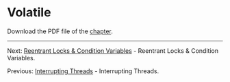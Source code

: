 # Volatile

Download the PDF file of the [chapter](chapter_19.pdf).

<hr>

Next: [Reentrant Locks & Condition Variables](chapter_20.md "Reentrant Locks & Condition Variables") - 
Reentrant Locks & Condition Variables.

Previous: [Interrupting Threads](chapter_18.md "Interrupting Threads") - Interrupting Threads.